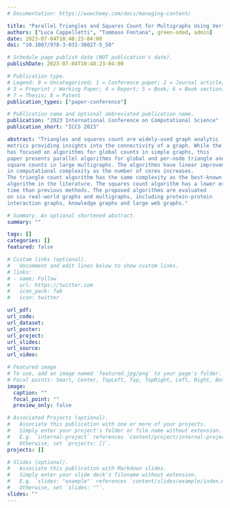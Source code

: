 ```yaml
---
# Documentation: https://wowchemy.com/docs/managing-content/

title: "Parallel Triangles and Squares Count for Multigraphs Using Vertex Covers"
authors: ["Luca Cappelletti", "Tommaso Fontana", green-oded, admin]
date: 2023-07-04T10:48:23-04:00
doi: "10.1007/978-3-031-36027-5_50"

# Schedule page publish date (NOT publication's date).
publishDate: 2023-07-04T10:48:23-04:00

# Publication type.
# Legend: 0 = Uncategorized; 1 = Conference paper; 2 = Journal article;
# 3 = Preprint / Working Paper; 4 = Report; 5 = Book; 6 = Book section;
# 7 = Thesis; 8 = Patent
publication_types: ["paper-conference"]

# Publication name and optional abbreviated publication name.
publication: "2023 International Conference on Computational Science"
publication_short: "ICCS 2023"

abstract: "Triangles and squares count are widely-used graph analytic
metrics providing insights into the connectivity of a graph. While the literature
has focused on algorithms for global counts in simple graphs, this
paper presents parallel algorithms for global and per-node triangle and
square counts in large multigraphs. The algorithms have linear improvements
in computational complexity as the number of cores increases.
The triangle count algorithm has the same complexity as the best-known
algorithm in the literature. The squares count algorithm has a lower execution
time than previous methods. The proposed algorithms are evaluated
on six real-world graphs and multigraphs, including protein-protein
interaction graphs, knowledge graphs and large web graphs."

# Summary. An optional shortened abstract.
summary: ""

tags: []
categories: []
featured: false

# Custom links (optional).
#   Uncomment and edit lines below to show custom links.
# links:
# - name: Follow
#   url: https://twitter.com
#   icon_pack: fab
#   icon: twitter

url_pdf:
url_code:
url_dataset:
url_poster:
url_project:
url_slides:
url_source:
url_video:

# Featured image
# To use, add an image named `featured.jpg/png` to your page's folder. 
# Focal points: Smart, Center, TopLeft, Top, TopRight, Left, Right, BottomLeft, Bottom, BottomRight.
image:
  caption: ""
  focal_point: ""
  preview_only: false

# Associated Projects (optional).
#   Associate this publication with one or more of your projects.
#   Simply enter your project's folder or file name without extension.
#   E.g. `internal-project` references `content/project/internal-project/index.md`.
#   Otherwise, set `projects: []`.
projects: []

# Slides (optional).
#   Associate this publication with Markdown slides.
#   Simply enter your slide deck's filename without extension.
#   E.g. `slides: "example"` references `content/slides/example/index.md`.
#   Otherwise, set `slides: ""`.
slides: ""
---
```

